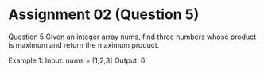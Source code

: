 # Assignment 02 (Question 5)

Question 5
Given an integer array nums, find three numbers whose product is maximum and return the maximum product.

Example 1:
Input: nums = [1,2,3]
Output: 6

